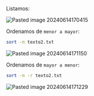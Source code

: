 Listamos:

![Pasted image 20240614170415](https://github.com/user-attachments/assets/14c0cb18-57a2-422e-b40c-0e9261579672)

Ordenamos de ``menor a mayor``:

```Bash
sort -n texto2.txt
```

![Pasted image 20240614171150](https://github.com/user-attachments/assets/ac8dfca0-924e-4f9f-a75b-c6a43b1dd726)

Ordenamos de ``mayor a menor``:

```Bash
sort -n -r texto2.txt
```

![Pasted image 20240614171229](https://github.com/user-attachments/assets/e2020795-3291-4011-9fd1-886eb31445c1)
